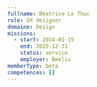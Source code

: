 ```yaml
---
fullname: Béatrice Le Thuc
role: UX designer
domaine: Design
missions:
  - start: 2024-01-15
    end: 2025-12-31
    status: service
    employer: Beelix
memberType: beta
competences: []
---
```

